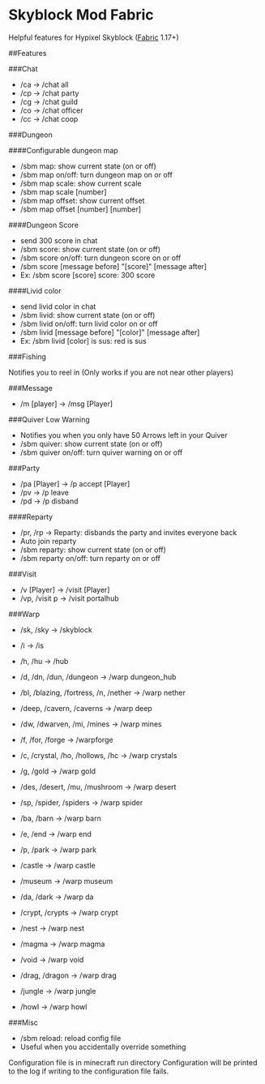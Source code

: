 # Skyblock Mod Fabric

Helpful features for Hypixel Skyblock ([Fabric](https://fabricmc.net/) 1.17+)

##Features

###Chat

- /ca -> /chat all
- /cp -> /chat party
- /cg -> /chat guild
- /co -> /chat officer
- /cc -> /chat coop

###Dungeon

####Configurable dungeon map

- /sbm map: show current state (on or off)
- /sbm map on/off: turn dungeon map on or off
- /sbm map scale: show current scale
- /sbm map scale \[number]
- /sbm map offset: show current offset
- /sbm map offset \[number] \[number]

####Dungeon Score

- send 300 score in chat
- /sbm score: show current state (on or off)
- /sbm score on/off: turn dungeon score on or off
- /sbm score \[message before] "\[score]" \[message after]
- Ex: /sbm score \[score] score: 300 score

####Livid color

- send livid color in chat
- /sbm livid: show current state (on or off)
- /sbm livid on/off: turn livid color on or off
- /sbm livid \[message before] "\[color]" \[message after]
- Ex: /sbm livid \[color] is sus: red is sus

###Fishing

Notifies you to reel in
(Only works if you are not near other players)

###Message

- /m \[player\] -> /msg \[Player\]

###Quiver Low Warning
- Notifies you when you only have 50 Arrows left in your Quiver
- /sbm quiver: show current state (on or off)
- /sbm quiver on/off: turn quiver warning on or off

###Party

- /pa \[Player\] -> /p accept \[Player\]
- /pv -> /p leave
- /pd -> /p disband

####Reparty

- /pr, /rp -> Reparty: disbands the party and invites everyone back
- Auto join reparty
- /sbm reparty: show current state (on or off)
- /sbm reparty on/off: turn reparty on or off

###Visit

- /v \[Player\] -> /visit \[Player\]
- /vp, /visit p -> /visit portalhub

###Warp

- /sk, /sky -> /skyblock
- /i -> /is
- /h, /hu -> /hub
- /d, /dn, /dun, /dungeon -> /warp dungeon_hub


- /bl, /blazing, /fortress, /n, /nether -> /warp nether
- /deep, /cavern, /caverns -> /warp deep
- /dw, /dwarven, /mi, /mines -> /warp mines
- /f, /for, /forge -> /warpforge
- /c, /crystal, /ho, /hollows, /hc -> /warp crystals
- /g, /gold -> /warp gold
- /des, /desert, /mu, /mushroom -> /warp desert
- /sp, /spider, /spiders -> /warp spider
- /ba, /barn -> /warp barn
- /e, /end -> /warp end
- /p, /park -> /warp park


- /castle -> /warp castle
- /museum -> /warp museum
- /da, /dark -> /warp da
- /crypt, /crypts -> /warp crypt
- /nest -> /warp nest
- /magma -> /warp magma
- /void -> /warp void
- /drag, /dragon -> /warp drag
- /jungle -> /warp jungle
- /howl -> /warp howl

###Misc

- /sbm reload: reload config file
- Useful when you accidentally override something

Configuration file is in minecraft run directory
Configuration will be printed to the log if writing to the configuration file fails.